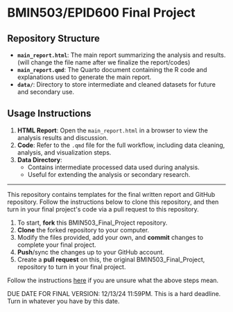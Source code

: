 # BMIN503/EPID600 Final Project

## Repository Structure

- **`main_report.html`**: The main report summarizing the analysis and results. (will change the file name after we finalize the report/codes)
- **`main_report.qmd`**: The Quarto document containing the R code and explanations used to generate the main report.
- **`data/`**: Directory to store intermediate and cleaned datasets for future and secondary use.

## Usage Instructions

1. **HTML Report**: Open the `main_report.html` in a browser to view the analysis results and discussion.
2. **Code**: Refer to the `.qmd` file for the full workflow, including data cleaning, analysis, and visualization steps.
3. **Data Directory**: 
   - Contains intermediate processed data used during analysis.
   - Useful for extending the analysis or secondary research.




---------------------------------------






This repository contains templates for the final written report and GitHub repository. Follow the instructions below to clone this repository, and then turn in your final project's code via a pull request to this repository.

1. To start, **fork** this BMIN503_Final_Project repository.
1. **Clone** the forked repository to your computer.
1. Modify the files provided, add your own, and **commit** changes to complete your final project.
1. **Push**/sync the changes up to your GitHub account.
1. Create a **pull request** on this, the original BMIN503_Final_Project, repository to turn in your final project.


Follow the instructions [here][forking] if you are unsure what the above steps mean.

DUE DATE FOR FINAL VERSION: 12/13/24 11:59PM. This is a hard deadline. Turn in whatever you have by this date.


<!-- Links -->
[forking]: https://guides.github.com/activities/forking/

